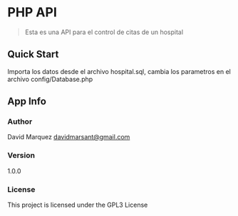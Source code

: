 # PHP API

> Esta es una API para el control de citas de un hospital

## Quick Start

Importa los datos desde el archivo hospital.sql, cambia los parametros en el archivo config/Database.php

## App Info

### Author

David Marquez
[davidmarsant@gmail.com](mailto:davidmarsant@gmail.com)

### Version

1.0.0

### License

This project is licensed under the GPL3 License
